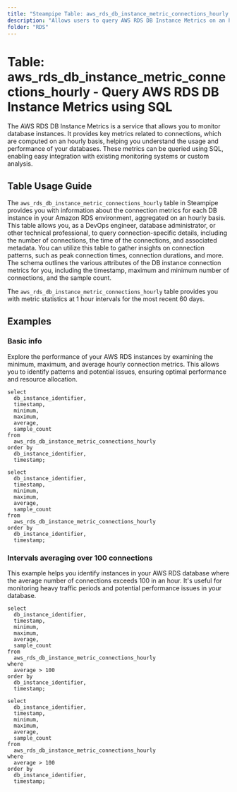 ```yaml
---
title: "Steampipe Table: aws_rds_db_instance_metric_connections_hourly - Query AWS RDS DB Instance Metrics using SQL"
description: "Allows users to query AWS RDS DB Instance Metrics on an hourly basis, specifically the connection metrics. It provides data about the number of database connections to each DB instance in your Amazon RDS environment."
folder: "RDS"
---
```


# Table: aws_rds_db_instance_metric_connections_hourly - Query AWS RDS DB Instance Metrics using SQL

The AWS RDS DB Instance Metrics is a service that allows you to monitor database instances. It provides key metrics related to connections, which are computed on an hourly basis, helping you understand the usage and performance of your databases. These metrics can be queried using SQL, enabling easy integration with existing monitoring systems or custom analysis.

## Table Usage Guide

The `aws_rds_db_instance_metric_connections_hourly` table in Steampipe provides you with information about the connection metrics for each DB instance in your Amazon RDS environment, aggregated on an hourly basis. This table allows you, as a DevOps engineer, database administrator, or other technical professional, to query connection-specific details, including the number of connections, the time of the connections, and associated metadata. You can utilize this table to gather insights on connection patterns, such as peak connection times, connection durations, and more. The schema outlines the various attributes of the DB instance connection metrics for you, including the timestamp, maximum and minimum number of connections, and the sample count.

The `aws_rds_db_instance_metric_connections_hourly` table provides you with metric statistics at 1 hour intervals for the most recent 60 days.

## Examples

### Basic info
Explore the performance of your AWS RDS instances by examining the minimum, maximum, and average hourly connection metrics. This allows you to identify patterns and potential issues, ensuring optimal performance and resource allocation.

```sql+postgres
select
  db_instance_identifier,
  timestamp,
  minimum,
  maximum,
  average,
  sample_count
from
  aws_rds_db_instance_metric_connections_hourly
order by
  db_instance_identifier,
  timestamp;
```

```sql+sqlite
select
  db_instance_identifier,
  timestamp,
  minimum,
  maximum,
  average,
  sample_count
from
  aws_rds_db_instance_metric_connections_hourly
order by
  db_instance_identifier,
  timestamp;
```




### Intervals averaging over 100 connections
This example helps you identify instances in your AWS RDS database where the average number of connections exceeds 100 in an hour. It's useful for monitoring heavy traffic periods and potential performance issues in your database.

```sql+postgres
select
  db_instance_identifier,
  timestamp,
  minimum,
  maximum,
  average,
  sample_count
from
  aws_rds_db_instance_metric_connections_hourly
where 
  average > 100
order by
  db_instance_identifier,
  timestamp;
```

```sql+sqlite
select
  db_instance_identifier,
  timestamp,
  minimum,
  maximum,
  average,
  sample_count
from
  aws_rds_db_instance_metric_connections_hourly
where 
  average > 100
order by
  db_instance_identifier,
  timestamp;
```